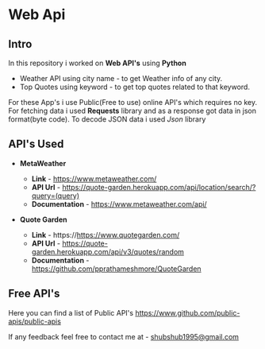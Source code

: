 # __Web Api__

## __Intro__
In this repository i worked on __Web API's__ using __Python__

* Weather API using city name - to get Weather info of any city.
* Top Quotes using keyword - to get top quotes related to that keyword.

For these App's i use Public(Free to use) online API's which requires no key.
For fetching data i used __Requests__ library and as a response got data in json format(byte code).
To decode JSON data i used _Json_ library

## __API's Used__
* __MetaWeather__
	* __Link__ - https://www.metaweather.com/
	* __API Url__ - https://quote-garden.herokuapp.com/api/location/search/?query=(query)
	* __Documentation__ - https://www.metaweather.com/api/

* __Quote Garden__
	* __Link__ - https://https://www.quotegarden.com/
	* __API Url__ - https://quote-garden.herokuapp.com/api/v3/quotes/random
	* __Documentation__ - https://github.com/pprathameshmore/QuoteGarden

## __Free API's__
Here you can find a list of Public API's 
https://www.github.com/public-apis/public-apis

If any feedback feel free to contact me at - shubshub1995@gmail.com